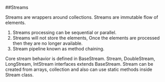 ##Streams

Streams are wrappers around collections. Streams are immutable flow of elements.
1. Streams processing can be sequential or parallel. 
2. Streams will not store the elements, Once the elements are processed then they are no longer available. 
3. Stream pipeline known as method chaining. 

Core stream behavior is defined in BaseStream. 
Stream, DoubleStream, LongStream, IntStream interfaces extends BaseStream.
Stream can be created from arrays, collection and also can use static methods inside Stream class. 

  
